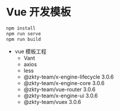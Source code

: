 # Vue 开发模板

```javascript
npm install
npm run serve
npm run build
```

- vue 模板工程
  - Vant
  - axios
  - less
  - @zkty-team/x-engine-lifecycle 3.0.6
  - @zkty-team/x-engine-core      3.0.6
  - @zkty-team/vue-router         3.0.6
  - @zkty-team/x-engine-ui        3.0.6
  - @zkty-team/vuex               3.0.6
